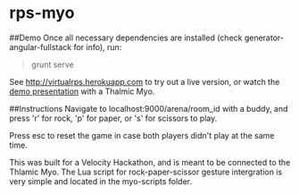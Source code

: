 rps-myo
=======
##Demo
Once all necessary dependencies are installed (check generator-angular-fullstack for info), run:
> grunt serve

See http://virtualrps.herokuapp.com to try out a live version, or watch the [demo presentation](http://youtu.be/4-c7qIWKohw?t=4m00s) with a Thalmic Myo.

##Instructions
Navigate to localhost:9000/arena/room_id with a buddy, and press 'r' for rock, 'p' for paper, or 's' for scissors to play.

Press esc to reset the game in case both players didn't play at the same time.

This was built for a Velocity Hackathon, and is meant to be connected to the Thlamic Myo. The Lua script for rock-paper-scissor gesture intergration is very simple and located in the myo-scripts folder.
